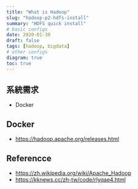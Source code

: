 ```yaml
---
title: "What is Hadoop"
slug: "hadoop-p2-hdfs-install"
summary: "HDFS quick install"
# basic configs
date: 2020-01-30
draft: false
tags: [hadoop, bigdata]
# other configs
diagram: true
toc: true
---
```


## 系統需求

- Docker

## Docker

- https://hadoop.apache.org/releases.html

## Referencce

- <https://zh.wikipedia.org/wiki/Apache_Hadoop>
- <https://kknews.cc/zh-tw/code/rlyqae4.html>
